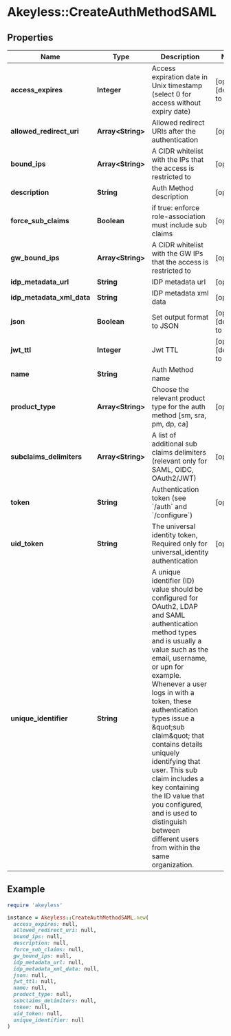 # Akeyless::CreateAuthMethodSAML

## Properties

| Name | Type | Description | Notes |
| ---- | ---- | ----------- | ----- |
| **access_expires** | **Integer** | Access expiration date in Unix timestamp (select 0 for access without expiry date) | [optional][default to 0] |
| **allowed_redirect_uri** | **Array&lt;String&gt;** | Allowed redirect URIs after the authentication | [optional] |
| **bound_ips** | **Array&lt;String&gt;** | A CIDR whitelist with the IPs that the access is restricted to | [optional] |
| **description** | **String** | Auth Method description | [optional] |
| **force_sub_claims** | **Boolean** | if true: enforce role-association must include sub claims | [optional] |
| **gw_bound_ips** | **Array&lt;String&gt;** | A CIDR whitelist with the GW IPs that the access is restricted to | [optional] |
| **idp_metadata_url** | **String** | IDP metadata url | [optional] |
| **idp_metadata_xml_data** | **String** | IDP metadata xml data | [optional] |
| **json** | **Boolean** | Set output format to JSON | [optional][default to false] |
| **jwt_ttl** | **Integer** | Jwt TTL | [optional][default to 0] |
| **name** | **String** | Auth Method name |  |
| **product_type** | **Array&lt;String&gt;** | Choose the relevant product type for the auth method [sm, sra, pm, dp, ca] | [optional] |
| **subclaims_delimiters** | **Array&lt;String&gt;** | A list of additional sub claims delimiters (relevant only for SAML, OIDC, OAuth2/JWT) | [optional] |
| **token** | **String** | Authentication token (see &#x60;/auth&#x60; and &#x60;/configure&#x60;) | [optional] |
| **uid_token** | **String** | The universal identity token, Required only for universal_identity authentication | [optional] |
| **unique_identifier** | **String** | A unique identifier (ID) value should be configured for OAuth2, LDAP and SAML authentication method types and is usually a value such as the email, username, or upn for example. Whenever a user logs in with a token, these authentication types issue a \&quot;sub claim\&quot; that contains details uniquely identifying that user. This sub claim includes a key containing the ID value that you configured, and is used to distinguish between different users from within the same organization. |  |

## Example

```ruby
require 'akeyless'

instance = Akeyless::CreateAuthMethodSAML.new(
  access_expires: null,
  allowed_redirect_uri: null,
  bound_ips: null,
  description: null,
  force_sub_claims: null,
  gw_bound_ips: null,
  idp_metadata_url: null,
  idp_metadata_xml_data: null,
  json: null,
  jwt_ttl: null,
  name: null,
  product_type: null,
  subclaims_delimiters: null,
  token: null,
  uid_token: null,
  unique_identifier: null
)
```

